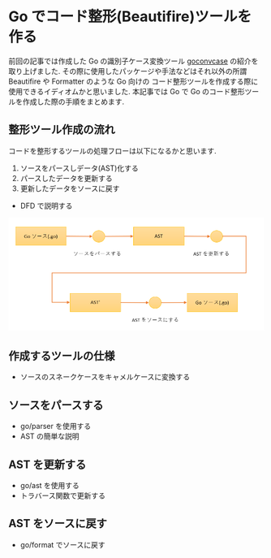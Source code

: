 # Go でコード整形(Beautifire)ツールを作る
前回の記事では作成した Go の識別子ケース変換ツール [goconvcase][1] の紹介を取り上げました.
その際に使用したパッケージや手法などはそれ以外の所謂 Beautifire や Formatter のような Go 向けの
コード整形ツールを作成する際に使用できるイディオムかと思いました.
本記事では Go で Go のコード整形ツールを作成した際の手順をまとめます.

## 整形ツール作成の流れ
コードを整形するツールの処理フローは以下になるかと思います.
1. ソースをパースしデータ(AST)化する
1. パースしたデータを更新する
1. 更新したデータをソースに戻す

* DFD で説明する

![DFD](https://github.com/kita127/kita127-blog/blob/master/20200708_creating_beautifire_in_go/images/go_bautifire.png)

## 作成するツールの仕様

* ソースのスネークケースをキャメルケースに変換する

## ソースをパースする

* go/parser を使用する
* AST の簡単な説明

## AST を更新する

* go/ast を使用する
* トラバース関数で更新する

## AST をソースに戻す

* go/format でソースに戻す

[1]:https://kita127.hatenablog.com/entry/2020/06/27/141442
